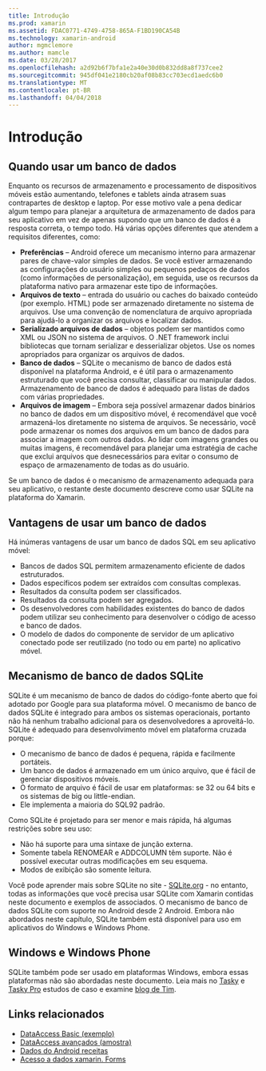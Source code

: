 ```yaml
---
title: Introdução
ms.prod: xamarin
ms.assetid: FDAC0771-4749-4758-865A-F1BD190CA54B
ms.technology: xamarin-android
author: mgmclemore
ms.author: mamcle
ms.date: 03/28/2017
ms.openlocfilehash: a2d92b6f7bfa1e2a40e30d0b832dd8a8f737cee2
ms.sourcegitcommit: 945df041e2180cb20af08b83cc703ecd1aedc6b0
ms.translationtype: MT
ms.contentlocale: pt-BR
ms.lasthandoff: 04/04/2018
---
```

# <a name="introduction"></a>Introdução

## <a name="when-to-use-a-database"></a>Quando usar um banco de dados

Enquanto os recursos de armazenamento e processamento de dispositivos móveis estão aumentando, telefones e tablets ainda atrasem suas contrapartes de desktop e laptop. Por esse motivo vale a pena dedicar algum tempo para planejar a arquitetura de armazenamento de dados para seu aplicativo em vez de apenas supondo que um banco de dados é a resposta correta, o tempo todo. Há várias opções diferentes que atendem a requisitos diferentes, como:

-  **Preferências** – Android oferece um mecanismo interno para armazenar pares de chave-valor simples de dados. Se você estiver armazenando as configurações do usuário simples ou pequenos pedaços de dados (como informações de personalização), em seguida, use os recursos da plataforma nativo para armazenar este tipo de informações.
-  **Arquivos de texto** – entrada do usuário ou caches do baixado conteúdo (por exemplo. HTML) pode ser armazenado diretamente no sistema de arquivos. Use uma convenção de nomenclatura de arquivo apropriada para ajudá-lo a organizar os arquivos e localizar dados.
-  **Serializado arquivos de dados** – objetos podem ser mantidos como XML ou JSON no sistema de arquivos. O .NET framework inclui bibliotecas que tornam serializar e desserializar objetos. Use os nomes apropriados para organizar os arquivos de dados.
-  **Banco de dados** – SQLite o mecanismo de banco de dados está disponível na plataforma Android, e é útil para o armazenamento estruturado que você precisa consultar, classificar ou manipular dados. Armazenamento de banco de dados é adequado para listas de dados com várias propriedades.
-  **Arquivos de imagem** – Embora seja possível armazenar dados binários no banco de dados em um dispositivo móvel, é recomendável que você armazená-los diretamente no sistema de arquivos. Se necessário, você pode armazenar os nomes dos arquivos em um banco de dados para associar a imagem com outros dados. Ao lidar com imagens grandes ou muitas imagens, é recomendável para planejar uma estratégia de cache que exclui arquivos que desnecessários para evitar o consumo de espaço de armazenamento de todas as do usuário.

Se um banco de dados é o mecanismo de armazenamento adequada para seu aplicativo, o restante deste documento descreve como usar SQLite na plataforma do Xamarin.

## <a name="advantages-of-using-a-database"></a>Vantagens de usar um banco de dados

Há inúmeras vantagens de usar um banco de dados SQL em seu aplicativo móvel:

-  Bancos de dados SQL permitem armazenamento eficiente de dados estruturados.
-  Dados específicos podem ser extraídos com consultas complexas.
-  Resultados da consulta podem ser classificados.
-  Resultados da consulta podem ser agregados.
-  Os desenvolvedores com habilidades existentes do banco de dados podem utilizar seu conhecimento para desenvolver o código de acesso e banco de dados.
-  O modelo de dados do componente de servidor de um aplicativo conectado pode ser reutilizado (no todo ou em parte) no aplicativo móvel.


## <a name="sqlite-database-engine"></a>Mecanismo de banco de dados SQLite

SQLite é um mecanismo de banco de dados do código-fonte aberto que foi adotado por Google para sua plataforma móvel. O mecanismo de banco de dados SQLite é integrado para ambos os sistemas operacionais, portanto não há nenhum trabalho adicional para os desenvolvedores a aproveitá-lo. SQLite é adequado para desenvolvimento móvel em plataforma cruzada porque:

-  O mecanismo de banco de dados é pequena, rápida e facilmente portáteis.
-  Um banco de dados é armazenado em um único arquivo, que é fácil de gerenciar dispositivos móveis.
-  O formato de arquivo é fácil de usar em plataformas: se 32 ou 64 bits e os sistemas de big ou little-endian.
-  Ele implementa a maioria do SQL92 padrão.


Como SQLite é projetado para ser menor e mais rápida, há algumas restrições sobre seu uso:

-  Não há suporte para uma sintaxe de junção externa.
-  Somente tabela RENOMEAR e ADDCOLUMN têm suporte. Não é possível executar outras modificações em seu esquema.
-  Modos de exibição são somente leitura.


Você pode aprender mais sobre SQLite no site - [SQLite.org](http://SQLite.org) - no entanto, todas as informações que você precisa usar SQLite com Xamarin contidas neste documento e exemplos de associados. O mecanismo de banco de dados SQLite com suporte no Android desde 2 Android.
Embora não abordados neste capítulo, SQLite também está disponível para uso em aplicativos do Windows e Windows Phone.

## <a name="windows-and-windows-phone"></a>Windows e Windows Phone

SQLite também pode ser usado em plataformas Windows, embora essas plataformas não são abordadas neste documento.
Leia mais no [Tasky](~/cross-platform/app-fundamentals/building-cross-platform-applications/case-study-tasky.md) e [Tasky Pro](~/cross-platform/app-fundamentals/building-cross-platform-applications/case-study-tasky.md) estudos de caso e examine [blog de Tim](http://timheuer.com/blog/archive/2012/06/28/seeding-your-metro-style-app-with-sqlite-database.aspx).


## <a name="related-links"></a>Links relacionados

- [DataAccess Basic (exemplo)](https://github.com/xamarin/mobile-samples/tree/master/DataAccess/Basic)
- [DataAccess avançados (amostra)](https://github.com/xamarin/mobile-samples/tree/master/DataAccess/Advanced)
- [Dados do Android receitas](https://developer.xamarin.com/recipes/android/data/)
- [Acesso a dados xamarin. Forms](~/xamarin-forms/app-fundamentals/databases.md)
